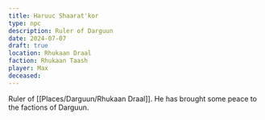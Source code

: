 ```yaml
---
title: Haruuc Shaarat'kor
type: npc
description: Ruler of Darguun
date: 2024-07-07
draft: true
location: Rhukaan Draal
faction: Rhukaan Taash
player: Max
deceased:
---
```

Ruler of [[Places/Darguun/Rhukaan Draal]]. He has brought some peace to the factions of Darguun.